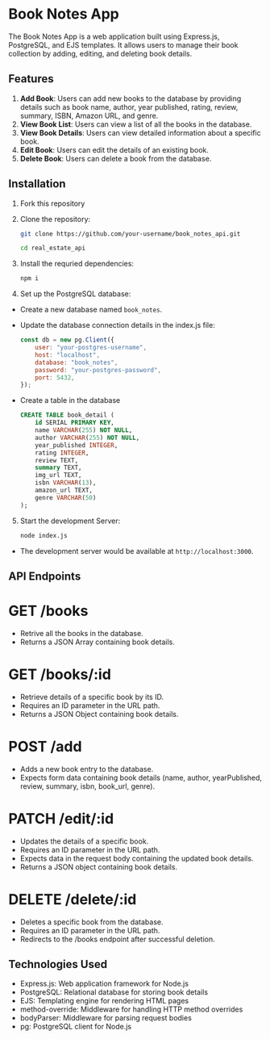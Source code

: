 # Book Notes App

The Book Notes App is a web application built using Express.js, PostgreSQL, and EJS templates. It allows users to manage their book collection by adding, editing, and deleting book details.

## Features

1. **Add Book**: Users can add new books to the database by providing details such as book name, author, year published, rating, review, summary, ISBN, Amazon URL, and genre.
2. **View Book List**: Users can view a list of all the books in the database.
3. **View Book Details**: Users can view detailed information about a specific book.
4. **Edit Book**: Users can edit the details of an existing book.
5. **Delete Book**: Users can delete a book from the database.

## Installation

1. Fork this repository

2. Clone the repository:
	```bash
	git clone https://github.com/your-username/book_notes_api.git
	
	cd real_estate_api
	```

3. Install the requried dependencies:
	```bash
	npm i
	```

4. Set up the PostgreSQL database:

- Create a new database named `book_notes`.
- Update the database connection details in the index.js file:
	```javascript
	const db = new pg.Client({
		user: "your-postgres-username",
		host: "localhost",
		database: "book_notes",
		password: "your-postgres-password",
		port: 5432,
	});
	```

- Create a table in the database
	```SQL
	CREATE TABLE book_detail (
		id SERIAL PRIMARY KEY,
		name VARCHAR(255) NOT NULL,
		author VARCHAR(255) NOT NULL,
		year_published INTEGER,
		rating INTEGER,
		review TEXT,
		summary TEXT,
		img_url TEXT,
		isbn VARCHAR(13),
		amazon_url TEXT,
		genre VARCHAR(50)
	);
	```

5. Start the development Server:
	```bash
	node index.js
	```

- The development server would be available at `http://localhost:3000`.


## API Endpoints

# GET /books 
- Retrive all the books in the database. 
- Returns a JSON Array containing book details.

# GET /books/:id 
- Retrieve details of a specific book by its ID.
- Requires an ID parameter in the URL path.
- Returns a JSON Object containing book details.

# POST /add
- Adds a new book entry to the database.
- Expects form data containing book details (name, author, yearPublished, review, summary, isbn, book_url, genre).

# PATCH /edit/:id
- Updates the details of a specific book.
- Requires an ID parameter in the URL path.
- Expects data in the request body containing the updated book details.
- Returns a JSON object containing book details.

# DELETE /delete/:id
- Deletes a specific book from the database.
- Requires an ID parameter in the URL path.
- Redirects to the /books endpoint after successful deletion.


## Technologies Used

- Express.js: Web application framework for Node.js
- PostgreSQL: Relational database for storing book details
- EJS: Templating engine for rendering HTML pages
- method-override: Middleware for handling HTTP method overrides
- bodyParser: Middleware for parsing request bodies
- pg: PostgreSQL client for Node.js
